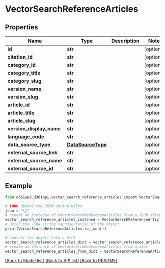 # VectorSearchReferenceArticles


## Properties

Name | Type | Description | Notes
------------ | ------------- | ------------- | -------------
**id** | **str** |  | [optional] 
**citation_id** | **str** |  | [optional] 
**category_id** | **str** |  | [optional] 
**category_title** | **str** |  | [optional] 
**category_slug** | **str** |  | [optional] 
**version_name** | **str** |  | [optional] 
**version_slug** | **str** |  | [optional] 
**article_id** | **str** |  | [optional] 
**article_title** | **str** |  | [optional] 
**article_slug** | **str** |  | [optional] 
**version_display_name** | **str** |  | [optional] 
**language_code** | **str** |  | [optional] 
**data_source_type** | [**DataSourceType**](DataSourceType.md) |  | [optional] 
**external_source_link** | **str** |  | [optional] 
**external_source_name** | **str** |  | [optional] 
**external_source_id** | **str** |  | [optional] 

## Example

```python
from d361api.d361api.vector_search_reference_articles import VectorSearchReferenceArticles

# TODO update the JSON string below
json = "{}"
# create an instance of VectorSearchReferenceArticles from a JSON string
vector_search_reference_articles_instance = VectorSearchReferenceArticles.from_json(json)
# print the JSON string representation of the object
print(VectorSearchReferenceArticles.to_json())

# convert the object into a dict
vector_search_reference_articles_dict = vector_search_reference_articles_instance.to_dict()
# create an instance of VectorSearchReferenceArticles from a dict
vector_search_reference_articles_from_dict = VectorSearchReferenceArticles.from_dict(vector_search_reference_articles_dict)
```
[[Back to Model list]](../README.md#documentation-for-models) [[Back to API list]](../README.md#documentation-for-api-endpoints) [[Back to README]](../README.md)


